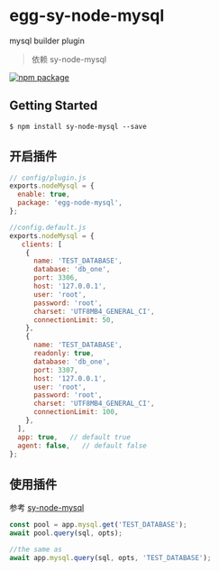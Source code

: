 # egg-sy-node-mysql

mysql builder plugin
> 依赖 sy-node-mysql

[![npm package](https://nodei.co/npm/egg-sy-node-mysql.png?downloads=true&downloadRank=true&stars=true)](https://nodei.co/npm/egg-sy-node-mysql/)


## Getting Started
```shell
$ npm install sy-node-mysql --save
```


## 开启插件

```js
// config/plugin.js
exports.nodeMysql = {
  enable: true,
  package: 'egg-node-mysql',
};

//config.default.js
exports.nodeMysql = {
   clients: [
    {
      name: 'TEST_DATABASE',
      database: 'db_one',
      port: 3306,
      host: '127.0.0.1',
      user: 'root',
      password: 'root',
      charset: 'UTF8MB4_GENERAL_CI',
      connectionLimit: 50,
    },
    {
      name: 'TEST_DATABASE',
      readonly: true,
      database: 'db_one',
      port: 3307,
      host: '127.0.0.1',
      user: 'root',
      password: 'root',
      charset: 'UTF8MB4_GENERAL_CI',
      connectionLimit: 100,
    },
  ],
  app: true,   // default true
  agent: false,   // default false
};
```

## 使用插件 
参考 [sy-node-mysql](https://github.com/FredyXue/sy-node-mysql)

```js
const pool = app.mysql.get('TEST_DATABASE');
await pool.query(sql, opts);

//the same as
await app.mysql.query(sql, opts, 'TEST_DATABASE');
```